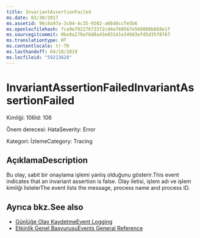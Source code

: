 ```yaml
---
title: InvariantAssertionFailed
ms.date: 03/30/2017
ms.assetid: 96c8a97a-3c04-4c35-9302-a6648ccfe5b6
ms.openlocfilehash: fca9e79227673372cd4e760567e5b9808b669e1f
ms.sourcegitcommit: 0be8a279af6d8a43e03141e349d3efd5d35f8767
ms.translationtype: HT
ms.contentlocale: tr-TR
ms.lasthandoff: 04/18/2019
ms.locfileid: "59213628"
---
```

# <a name="invariantassertionfailed"></a><span data-ttu-id="bbc96-102">InvariantAssertionFailed</span><span class="sxs-lookup"><span data-stu-id="bbc96-102">InvariantAssertionFailed</span></span>
<span data-ttu-id="bbc96-103">Kimliği: 106</span><span class="sxs-lookup"><span data-stu-id="bbc96-103">Id: 106</span></span>  
  
 <span data-ttu-id="bbc96-104">Önem derecesi: Hata</span><span class="sxs-lookup"><span data-stu-id="bbc96-104">Severity: Error</span></span>  
  
 <span data-ttu-id="bbc96-105">Kategori: İzleme</span><span class="sxs-lookup"><span data-stu-id="bbc96-105">Category: Tracing</span></span>  
  
## <a name="description"></a><span data-ttu-id="bbc96-106">Açıklama</span><span class="sxs-lookup"><span data-stu-id="bbc96-106">Description</span></span>  
 <span data-ttu-id="bbc96-107">Bu olay, sabit bir onaylama işlemi yanlış olduğunu gösterir.</span><span class="sxs-lookup"><span data-stu-id="bbc96-107">This event indicates that an invariant assertion is false.</span></span> <span data-ttu-id="bbc96-108">Olay iletisi, işlem adı ve işlem kimliği listeler</span><span class="sxs-lookup"><span data-stu-id="bbc96-108">The event lists the message, process name and process ID.</span></span>  
  
## <a name="see-also"></a><span data-ttu-id="bbc96-109">Ayrıca bkz.</span><span class="sxs-lookup"><span data-stu-id="bbc96-109">See also</span></span>

- [<span data-ttu-id="bbc96-110">Günlüğe Olay Kaydetme</span><span class="sxs-lookup"><span data-stu-id="bbc96-110">Event Logging</span></span>](../../../../../docs/framework/wcf/diagnostics/event-logging/index.md)
- [<span data-ttu-id="bbc96-111">Etkinlik Genel Başvurusu</span><span class="sxs-lookup"><span data-stu-id="bbc96-111">Events General Reference</span></span>](../../../../../docs/framework/wcf/diagnostics/event-logging/events-general-reference.md)
